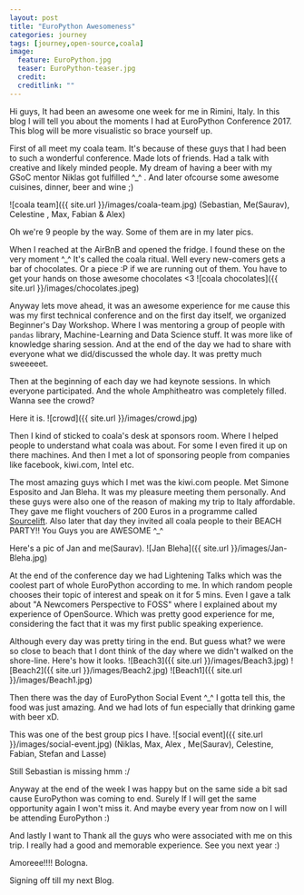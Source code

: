 ```yaml
---
layout: post
title: "EuroPython Awesomeness"
categories: journey
tags: [journey,open-source,coala]
image:
  feature: EuroPython.jpg
  teaser: EuroPython-teaser.jpg
  credit:
  creditlink: ""
---
```


Hi guys, It had been an awesome one week for me in Rimini, Italy. In this blog I will tell you about the moments I had at EuroPython Conference 2017. This blog will be more visualistic so brace yourself up.

First of all meet my coala team. It's because of these guys that I had been to such a wonderful conference. Made lots of friends. Had a talk with creative and likely minded people. My dream of having a beer with my GSoC mentor Niklas got fulfilled ^_^ . And later ofcourse some awesome cuisines, dinner, beer and wine ;)

![coala team]({{ site.url }}/images/coala-team.jpg)
(Sebastian, Me(Saurav), Celestine , Max, Fabian & Alex)

Oh we're 9 people by the way. Some of them are in my later pics.

When I reached at the AirBnB and opened the fridge. I found these on the very moment ^_^
It's called the coala ritual. Well every new-comers gets a bar of chocolates. Or a piece :P if we are running out of them. You have to get your hands on those awesome chocolates <3
![coala chocolates]({{ site.url }}/images/chocolates.jpeg)

Anyway lets move ahead, it was an awesome experience for me cause this was my first technical conference and on the first day itself, we organized Beginner's Day Workshop. Where I was mentoring a group of people with `pandas` library, Machine-Learning and Data Science stuff. It was more like of knowledge sharing session. And at the end of the day we had to share with everyone what we did/discussed the whole day. It was pretty much sweeeeet.

Then at the beginning of each day we had keynote sessions. In which everyone participated. And the whole Amphitheatro was completely filled. Wanna see the crowd?

Here it is.
![crowd]({{ site.url }}/images/crowd.jpg)

Then I kind of sticked to coala's desk at sponsors room. Where I helped people to understand what coala was about. For some I even fired it up on there machines. And then I met a lot of sponsoring people from companies like facebook, kiwi.com, Intel etc.

The most amazing guys which I met was the kiwi.com people. Met Simone Esposito and Jan Bleha.
It was my pleasure meeting them personally. And these guys were also one of the reason of making my trip to Italy affordable. They gave me flight vouchers of 200 Euros in a programme called [Sourcelift](www.kiwi.com/sourcelift/). Also later that day they invited all coala people to their BEACH PARTY!! You Guys you are AWESOME ^_^

Here's a pic of Jan and me(Saurav).
![Jan Bleha]({{ site.url }}/images/Jan-Bleha.jpg)

At the end of the conference day we had Lightening Talks which was the coolest part of whole EuroPython according to me. In which random people chooses their topic of interest and speak on it for 5 mins. Even I gave a talk about "A Newcomers Perspective to FOSS" where I explained about my experience of OpenSource. Which was pretty good experience for me, considering the fact that it was my first public speaking experience.

Although every day was pretty tiring in the end. But guess what? we were so close to beach that I dont think of the day where we didn't walked on the shore-line. Here's how it looks.
![Beach3]({{ site.url }}/images/Beach3.jpg)
![Beach2]({{ site.url }}/images/Beach2.jpg)
![Beach1]({{ site.url }}/images/Beach1.jpg)

Then there was the day of EuroPython Social Event ^_^ I gotta tell this, the food was just amazing. And we had lots of fun especially that drinking game with beer xD.

This was one of the best group pics I have.
![social event]({{ site.url }}/images/social-event.jpg)
(Niklas, Max, Alex , Me(Saurav), Celestine, Fabian, Stefan and Lasse)

Still Sebastian is missing hmm :/

Anyway at the end of the week I was happy but on the same side a bit sad cause EuroPython was coming to end. Surely If I will get the same opportunity again I won't miss it. And maybe every year from now on I will be attending EuroPython :)

And lastly I want to Thank all the guys who were associated with me on this trip. I really had a good and memorable experience. See you next year :)

Amoreee!!!! Bologna.

Signing off till my next Blog.
